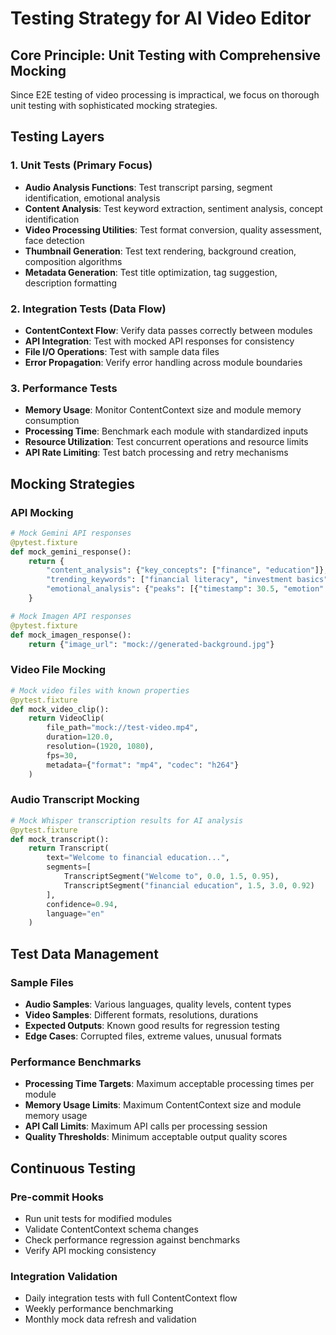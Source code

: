 # Testing Strategy for AI Video Editor

## Core Principle: Unit Testing with Comprehensive Mocking

Since E2E testing of video processing is impractical, we focus on thorough unit testing with sophisticated mocking strategies.

## Testing Layers

### 1. Unit Tests (Primary Focus)
- **Audio Analysis Functions**: Test transcript parsing, segment identification, emotional analysis
- **Content Analysis**: Test keyword extraction, sentiment analysis, concept identification
- **Video Processing Utilities**: Test format conversion, quality assessment, face detection
- **Thumbnail Generation**: Test text rendering, background creation, composition algorithms
- **Metadata Generation**: Test title optimization, tag suggestion, description formatting

### 2. Integration Tests (Data Flow)
- **ContentContext Flow**: Verify data passes correctly between modules
- **API Integration**: Test with mocked API responses for consistency
- **File I/O Operations**: Test with sample data files
- **Error Propagation**: Verify error handling across module boundaries

### 3. Performance Tests
- **Memory Usage**: Monitor ContentContext size and module memory consumption
- **Processing Time**: Benchmark each module with standardized inputs
- **Resource Utilization**: Test concurrent operations and resource limits
- **API Rate Limiting**: Test batch processing and retry mechanisms

## Mocking Strategies

### API Mocking
```python
# Mock Gemini API responses
@pytest.fixture
def mock_gemini_response():
    return {
        "content_analysis": {"key_concepts": ["finance", "education"]},
        "trending_keywords": ["financial literacy", "investment basics"],
        "emotional_analysis": {"peaks": [{"timestamp": 30.5, "emotion": "excitement"}]}
    }

# Mock Imagen API responses
@pytest.fixture
def mock_imagen_response():
    return {"image_url": "mock://generated-background.jpg"}
```

### Video File Mocking
```python
# Mock video files with known properties
@pytest.fixture
def mock_video_clip():
    return VideoClip(
        file_path="mock://test-video.mp4",
        duration=120.0,
        resolution=(1920, 1080),
        fps=30,
        metadata={"format": "mp4", "codec": "h264"}
    )
```

### Audio Transcript Mocking
```python
# Mock Whisper transcription results for AI analysis
@pytest.fixture
def mock_transcript():
    return Transcript(
        text="Welcome to financial education...",
        segments=[
            TranscriptSegment("Welcome to", 0.0, 1.5, 0.95),
            TranscriptSegment("financial education", 1.5, 3.0, 0.92)
        ],
        confidence=0.94,
        language="en"
    )
```

## Test Data Management

### Sample Files
- **Audio Samples**: Various languages, quality levels, content types
- **Video Samples**: Different formats, resolutions, durations
- **Expected Outputs**: Known good results for regression testing
- **Edge Cases**: Corrupted files, extreme values, unusual formats

### Performance Benchmarks
- **Processing Time Targets**: Maximum acceptable processing times per module
- **Memory Usage Limits**: Maximum ContentContext size and module memory usage
- **API Call Limits**: Maximum API calls per processing session
- **Quality Thresholds**: Minimum acceptable output quality scores

## Continuous Testing

### Pre-commit Hooks
- Run unit tests for modified modules
- Validate ContentContext schema changes
- Check performance regression against benchmarks
- Verify API mocking consistency

### Integration Validation
- Daily integration tests with full ContentContext flow
- Weekly performance benchmarking
- Monthly mock data refresh and validation
